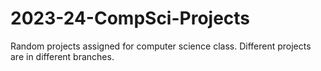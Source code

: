 # 2023-24-CompSci-Projects
Random projects assigned for computer science class. Different projects are in different branches.
